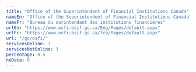 ```yaml
---
title: "Office of the Superintendent of Financial Institutions Canada"
nameEn: "Office of the Superintendent of Financial Institutions Canada"
nameFr: "Bureau du surintendant des institutions financières"
urlEn: "https://www.osfi-bsif.gc.ca/Eng/Pages/default.aspx"
urlFr: "https://www.osfi-bsif.gc.ca/fra/Pages/default.aspx"
url: "/gc/osfi/"
servicesOnline: 3
servicesNotOnline: 3
percentage: 0.5
noData: 0
---
```

